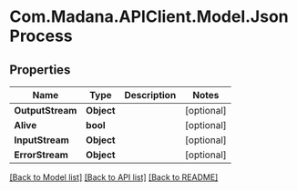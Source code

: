 
# Com.Madana.APIClient.Model.JsonProcess

## Properties

Name | Type | Description | Notes
------------ | ------------- | ------------- | -------------
**OutputStream** | **Object** |  | [optional] 
**Alive** | **bool** |  | [optional] 
**InputStream** | **Object** |  | [optional] 
**ErrorStream** | **Object** |  | [optional] 

[[Back to Model list]](../README.md#documentation-for-models)
[[Back to API list]](../README.md#documentation-for-api-endpoints)
[[Back to README]](../README.md)

